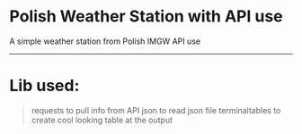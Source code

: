 # Polish Weather Station with API use

A simple weather station from Polish IMGW API use

***

# Lib used:

> requests to pull info from API
> json to read json file
> terminaltables to create cool looking table at the output